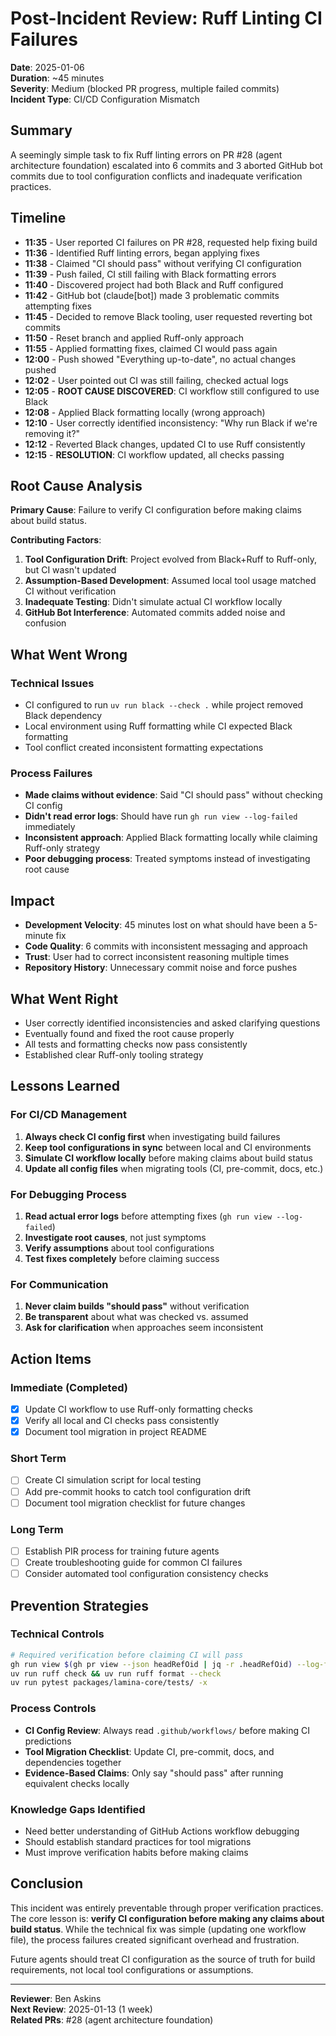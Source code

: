 # Post-Incident Review: Ruff Linting CI Failures

**Date**: 2025-01-06  
**Duration**: ~45 minutes  
**Severity**: Medium (blocked PR progress, multiple failed commits)  
**Incident Type**: CI/CD Configuration Mismatch  

## Summary

A seemingly simple task to fix Ruff linting errors on PR #28 (agent architecture foundation) escalated into 6 commits and 3 aborted GitHub bot commits due to tool configuration conflicts and inadequate verification practices.

## Timeline

- **11:35** - User reported CI failures on PR #28, requested help fixing build
- **11:36** - Identified Ruff linting errors, began applying fixes
- **11:38** - Claimed "CI should pass" without verifying CI configuration
- **11:39** - Push failed, CI still failing with Black formatting errors
- **11:40** - Discovered project had both Black and Ruff configured
- **11:42** - GitHub bot (claude[bot]) made 3 problematic commits attempting fixes
- **11:45** - Decided to remove Black tooling, user requested reverting bot commits
- **11:50** - Reset branch and applied Ruff-only approach
- **11:55** - Applied formatting fixes, claimed CI would pass again
- **12:00** - Push showed "Everything up-to-date", no actual changes pushed
- **12:02** - User pointed out CI was still failing, checked actual logs
- **12:05** - **ROOT CAUSE DISCOVERED**: CI workflow still configured to use Black
- **12:08** - Applied Black formatting locally (wrong approach)
- **12:10** - User correctly identified inconsistency: "Why run Black if we're removing it?"
- **12:12** - Reverted Black changes, updated CI to use Ruff consistently
- **12:15** - **RESOLUTION**: CI workflow updated, all checks passing

## Root Cause Analysis

**Primary Cause**: Failure to verify CI configuration before making claims about build status.

**Contributing Factors**:
1. **Tool Configuration Drift**: Project evolved from Black+Ruff to Ruff-only, but CI wasn't updated
2. **Assumption-Based Development**: Assumed local tool usage matched CI without verification
3. **Inadequate Testing**: Didn't simulate actual CI workflow locally
4. **GitHub Bot Interference**: Automated commits added noise and confusion

## What Went Wrong

### Technical Issues
- CI configured to run `uv run black --check .` while project removed Black dependency
- Local environment using Ruff formatting while CI expected Black formatting
- Tool conflict created inconsistent formatting expectations

### Process Failures
- **Made claims without evidence**: Said "CI should pass" without checking CI config
- **Didn't read error logs**: Should have run `gh run view --log-failed` immediately
- **Inconsistent approach**: Applied Black formatting locally while claiming Ruff-only strategy
- **Poor debugging process**: Treated symptoms instead of investigating root cause

## Impact

- **Development Velocity**: 45 minutes lost on what should have been a 5-minute fix
- **Code Quality**: 6 commits with inconsistent messaging and approach
- **Trust**: User had to correct inconsistent reasoning multiple times
- **Repository History**: Unnecessary commit noise and force pushes

## What Went Right

- User correctly identified inconsistencies and asked clarifying questions
- Eventually found and fixed the root cause properly
- All tests and formatting checks now pass consistently
- Established clear Ruff-only tooling strategy

## Lessons Learned

### For CI/CD Management
1. **Always check CI config first** when investigating build failures
2. **Keep tool configurations in sync** between local and CI environments
3. **Simulate CI workflow locally** before making claims about build status
4. **Update all config files** when migrating tools (CI, pre-commit, docs, etc.)

### For Debugging Process
1. **Read actual error logs** before attempting fixes (`gh run view --log-failed`)
2. **Investigate root causes**, not just symptoms
3. **Verify assumptions** about tool configurations
4. **Test fixes completely** before claiming success

### For Communication
1. **Never claim builds "should pass"** without verification
2. **Be transparent** about what was checked vs. assumed
3. **Ask for clarification** when approaches seem inconsistent

## Action Items

### Immediate (Completed)
- [x] Update CI workflow to use Ruff-only formatting checks
- [x] Verify all local and CI checks pass consistently
- [x] Document tool migration in project README

### Short Term
- [ ] Create CI simulation script for local testing
- [ ] Add pre-commit hooks to catch tool configuration drift
- [ ] Document tool migration checklist for future changes

### Long Term
- [ ] Establish PIR process for training future agents
- [ ] Create troubleshooting guide for common CI failures
- [ ] Consider automated tool configuration consistency checks

## Prevention Strategies

### Technical Controls
```bash
# Required verification before claiming CI will pass
gh run view $(gh pr view --json headRefOid | jq -r .headRefOid) --log-failed
uv run ruff check && uv run ruff format --check
uv run pytest packages/lamina-core/tests/ -x
```

### Process Controls
- **CI Config Review**: Always read `.github/workflows/` before making CI predictions
- **Tool Migration Checklist**: Update CI, pre-commit, docs, and dependencies together
- **Evidence-Based Claims**: Only say "should pass" after running equivalent checks locally

### Knowledge Gaps Identified
- Need better understanding of GitHub Actions workflow debugging
- Should establish standard practices for tool migrations
- Must improve verification habits before making claims

## Conclusion

This incident was entirely preventable through proper verification practices. The core lesson is: **verify CI configuration before making any claims about build status**. While the technical fix was simple (updating one workflow file), the process failures created significant overhead and frustration.

Future agents should treat CI configuration as the source of truth for build requirements, not local tool configurations or assumptions.

---

**Reviewer**: Ben Askins  
**Next Review**: 2025-01-13 (1 week)  
**Related PRs**: #28 (agent architecture foundation)